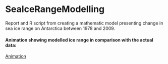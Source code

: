 # SeaIceRangeModelling

Report and R script from creating a mathematic model presenting change in sea ice range on Antarctica between 1978 and 2009.

#### Animation showing modelled ice range in comparison with the actual data:
[Animation](wizualizacja_modelu_zasiegu_lodu.gif)
